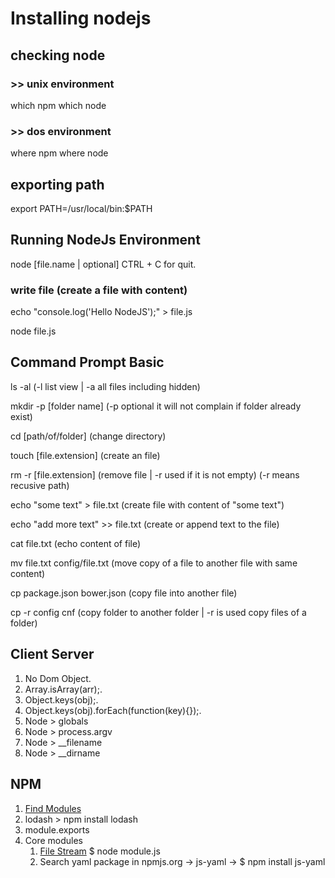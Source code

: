 # Installing nodejs

## checking node
### >> unix environment
which npm
which node 

### >> dos environment
where npm
where node 

## exporting path
export PATH=/usr/local/bin:$PATH

## Running NodeJs Environment
node [file.name | optional]
CTRL + C for quit.

### write file (create a file with content)
echo "console.log('Hello NodeJS');" > file.js 

node file.js

## Command Prompt Basic
ls -al (-l list view | -a all files including hidden)

mkdir -p [folder name] (-p optional it will not complain if folder already exist)

cd [path/of/folder] (change directory)

touch [file.extension] (create an file)

rm -r [file.extension] (remove file | -r used if it is not empty) (-r means recusive path)

echo "some text" > file.txt (create file with content of "some text")

echo "add more text" >> file.txt (create or append text to the file)

cat file.txt (echo content of file)

mv file.txt config/file.txt (move copy of a file to another file with same content)

cp package.json bower.json (copy file into another file)

cp -r config cnf (copy folder to another folder | -r is used copy files of a folder)


## Client Server
1. No Dom Object.
2. Array.isArray(arr);.
3. Object.keys(obj);.
4. Object.keys(obj).forEach(function(key){});.
5. Node > globals
6. Node > process.argv
7. Node > __filename
8. Node > __dirname

## NPM
1. [Find Modules](https://www.npmjs.org)
2. lodash > npm install lodash
3. module.exports
4. Core modules
	1. [File Stream](https://nodejs.org/api/fs.html#fs_fs_readfilesync_path_options) $ node module.js
	2. Search yaml package in npmjs.org -> js-yaml -> $ npm install js-yaml